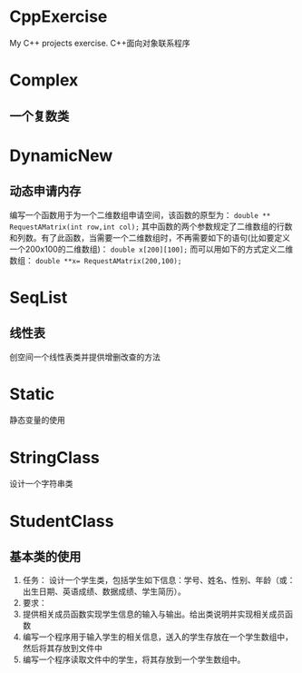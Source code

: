 # CppExercise
My C++ projects exercise. 
  C++面向对象联系程序
# Complex
## 一个复数类

# DynamicNew
## 动态申请内存
编写一个函数用于为一个二维数组申请空间，该函数的原型为：
`double ** RequestAMatrix(int row,int col);`
其中函数的两个参数规定了二维数组的行数和列数。有了此函数，当需要一个二维数组时，不再需要如下的语句(比如要定义一个200x100的二维数组)：
`double x[200][100];`
而可以用如下的方式定义二维数组：
`double **x= RequestAMatrix(200,100);`

# SeqList
## 线性表
创空间一个线性表类并提供增删改查的方法
# Static
静态变量的使用

# StringClass
设计一个字符串类
  
# StudentClass
## 基本类的使用
1. 任务：
设计一个学生类，包括学生如下信息：学号、姓名、性别、年龄（或：出生日期、英语成绩、数据成绩、学生简历）。
2. 要求：
  1. 提供相关成员函数实现学生信息的输入与输出。给出类说明并实现相关成员函数
  2. 编写一个程序用于输入学生的相关信息，送入的学生存放在一个学生数组中，然后将其存放到文件中
  3. 编写一个程序读取文件中的学生，将其存放到一个学生数组中。
